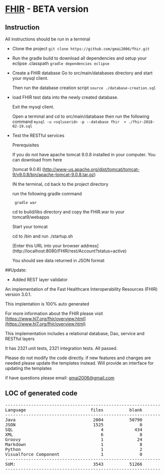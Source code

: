 # [FHIR](www.FHIR.org) - BETA version


## Instruction
All instructions should be run in a terminal

- Clone the project
```git clone https://github.com/gmai2006/fhir.git```

- Run the gradle build to download all dependencies and setup your eclipse .classpath
```gradle dependencies eclipse```

- Create a FHIR database
  Go to src/main/databases directory and start your mysql client.
  
  Then run the database creation script
```source ./database-creation.sql```

- load FHIR test data into the newly created database.

  Exit the mysql client.  
  
  Open a terminal and cd to src/main/database then run the following command
```mysql -u <sqluserid> -p --database fhir  < ./fhir-2018-02-19.sql```

- Test the RESTful services

  Prerequisites
  
  If you do not have apache tomcat 9.0.8 installed in your computer.  You can download from here
  
  [tomcat 9.0.8] (http://www-us.apache.org/dist/tomcat/tomcat-9/v9.0.8/bin/apache-tomcat-9.0.8.tar.gz)

  IN the terminal, cd back to the project directory
  
  run the following gradle command
  
  ``` gradle war```
  
  cd to build/libs directory and copy the FHIR.war to your tomcat9/webapps
  
  Start your tomcat 
  
  cd to <your tomcat dir>/bin and run ./startup.sh
  
  [Enter this URL into your browser address] (http://localhost:8080/FHIR/rest/Account?status=active)
  
  You should see data returned in JSON format


##Update:
- Added REST layer validator


An implementation of the Fast Healthcare Interoperability Resources (FHIR) version 3.0.1.

This implentation is 100% auto generated

For more information about the FHIR please visit [https://www.hl7.org/fhir/overview.html](https://www.hl7.org/fhir/overview.html)

This implementation includes a relational database, Dao, service and RESTful layers

It has 2321 unit tests, 2321 integration tests. All passed.

Please do not modify the code directly.  if new features and changes are needed please update the templates instead.
Will provide an interface for updating the templates

if have questions please email: gmai2006@gmail.com

## LOC of generated code
<pre>
-----------------------------------------------------------------------------------
Language                         files          blank        comment           code
-----------------------------------------------------------------------------------
Java                              2004          50790          97986         327274
JSON                              1525              0              0         314856
SQL                                  4            434           1725          19054
XML                                  6              8              6            910
Groovy                               1             24              5             57
Markdown                             1              8              0             27
Python                               1              2              0             21
Visualforce Component                1              0              0             11
-----------------------------------------------------------------------------------
SUM:                              3543          51266          99722         662210
-----------------------------------------------------------------------------------
</pre>

